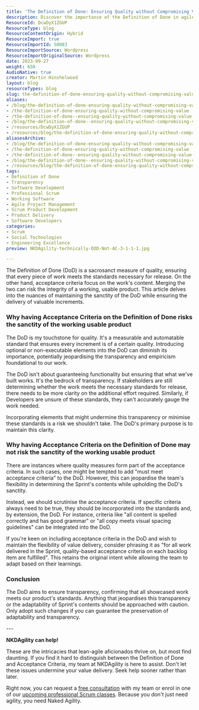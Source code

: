 ```yaml
---
title: 'The Definition of Done: Ensuring Quality without Compromising Value'
description: Discover the importance of the Definition of Done in agile practices. Ensure quality and transparency in your projects with insights from NKDAgility. Learn more!
ResourceId: DcwDyX1ZGUP
ResourceType: blog
ResourceContentOrigin: Hybrid
ResourceImport: true
ResourceImportId: 50083
ResourceImportSource: Wordpress
ResourceImportOriginalSource: Wordpress
date: 2023-09-27
weight: 650
AudioNative: true
creator: Martin Hinshelwood
layout: blog
resourceTypes: blog
slug: the-definition-of-done-ensuring-quality-without-compromising-value
aliases:
- /blog/the-definition-of-done-ensuring-quality-without-compromising-value
- /the-definition-of-done-ensuring-quality-without-compromising-value
- /the-definition-of-done--ensuring-quality-without-compromising-value
- /blog/the-definition-of-done--ensuring-quality-without-compromising-value
- /resources/DcwDyX1ZGUP
- /resources/blog/the-definition-of-done-ensuring-quality-without-compromising-value
aliasesArchive:
- /blog/the-definition-of-done-ensuring-quality-without-compromising-value
- /the-definition-of-done-ensuring-quality-without-compromising-value
- /the-definition-of-done--ensuring-quality-without-compromising-value
- /blog/the-definition-of-done--ensuring-quality-without-compromising-value
- /resources/blog/the-definition-of-done-ensuring-quality-without-compromising-value
tags:
- Definition of Done
- Transparency
- Software Development
- Professional Scrum
- Working Software
- Agile Project Management
- Scrum Product Development
- Product Delivery
- Software Developers
categories:
- Scrum
- Social Technologies
- Engineering Excellence
preview: NKDAgility-technically-DOD-Not-AC-3-1-1-1.jpg

---
```

The Definition of Done (DoD) is a sacrosanct measure of quality, ensuring that every piece of work meets the standards necessary for release. On the other hand, acceptance criteria focus on the work's content. Merging the two can risk the integrity of a working, usable product. This article delves into the nuances of maintaining the sanctity of the DoD while ensuring the delivery of valuable increments.

### Why having Acceptance Criteria on the Definition of Done risks the sanctity of the working usable product

The DoD is my touchstone for quality. It's a measurable and automatable standard that ensures every increment is of a certain quality. Introducing optional or non-executable elements into the DoD can diminish its importance, potentially jeopardising the transparency and empiricism foundational to our work.

The DoD isn't about guaranteeing functionality but ensuring that what we've built works. It's the bedrock of transparency. If stakeholders are still determining whether the work meets the necessary standards for release, there needs to be more clarity on the additional effort required. Similarly, if Developers are unsure of these standards, they can't accurately gauge the work needed.

Incorporating elements that might undermine this transparency or minimise these standards is a risk we shouldn't take. The DoD's primary purpose is to maintain this clarity.

### Why having Acceptance Criteria on the Definition of Done may not risk the sanctity of the working usable product

There are instances where quality measures form part of the acceptance criteria. In such cases, one might be tempted to add "must meet acceptance criteria" to the DoD. However, this can jeopardise the team's flexibility in determining the Sprint's contents while upholding the DoD's sanctity.

Instead, we should scrutinise the acceptance criteria. If specific criteria always need to be true, they should be incorporated into the standards and, by extension, the DoD. For instance, criteria like "all content is spelled correctly and has good grammar" or "all copy meets visual spacing guidelines" can be integrated into the DoD.

If you're keen on including acceptance criteria in the DoD and wish to maintain the flexibility of value delivery, consider phrasing it as "for all work delivered in the Sprint, quality-based acceptance criteria on each backlog item are fulfilled". This retains the original intent while allowing the team to adapt based on their learnings.

### Conclusion

The DoD aims to ensure transparency, confirming that all showcased work meets our product's standards. Anything that jeopardises this transparency or the adaptability of Sprint's contents should be approached with caution. Only adopt such changes if you can guarantee the preservation of adaptability and transparency.

\---

**NKDAgility can help!**

These are the intricacies that lean-agile aficionados thrive on, but most find daunting. If you find it hard to distinguish between the Definition of Done and Acceptance Criteria, my team at NKDAgility is here to assist. Don't let these issues undermine your value delivery. Seek help sooner rather than later.

Right now, you can request a [free consultation](https://nkdagility.com/agile-consulting-coaching/) with my team or enrol in one of our [upcoming professional Scrum classes](https://nkdagility.com/training-courses/). Because you don't just need agility, you need Naked Agility.
